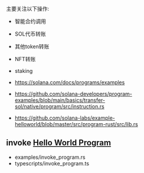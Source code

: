 主要关注以下操作:

- 智能合约调用
- SOL代币转账
- 其他token转账
- NFT转账
- staking

- <https://solana.com/docs/programs/examples>
- <https://github.com/solana-developers/program-examples/blob/main/basics/transfer-sol/native/program/src/instruction.rs>
- <https://github.com/solana-labs/example-helloworld/blob/master/src/program-rust/src/lib.rs>

## invoke [Hello World Program](https://solana.com/developers/guides/getstarted/hello-world-in-your-browser)

- examples/invoke_program.rs
- typescripts/invoke_program.ts
